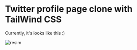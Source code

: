 # Twitter profile page clone with TailWind CSS
Currently, it's looks like this :)

![resim](https://user-images.githubusercontent.com/40668308/59872842-52d2a680-93a3-11e9-8e6e-76e925dacae8.png)
